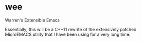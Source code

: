 wee
===

Warren's Extensible Emacs

Essentially, this will be a C++11 rewrite of the extensively patched
MicroEMACS utility that I have been using for a very long time.
